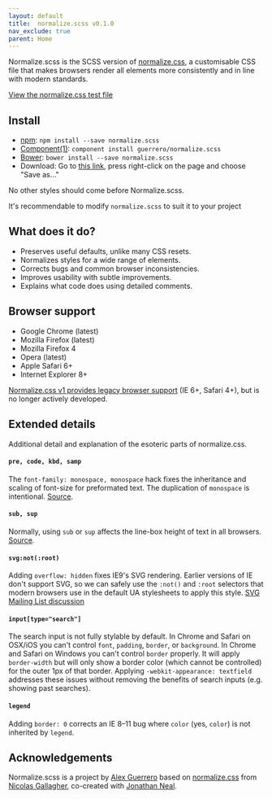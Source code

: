 ```yaml
---
layout: default
title:  normalize.scss v0.1.0
nav_exclude: true
parent: Home
---
```


Normalize.scss is the SCSS version of [normalize.css](http://necolas.github.io/normalize.css), a customisable CSS file that makes browsers render all elements more consistently and in line with modern standards.

[View the normalize.css test file](http://necolas.github.io/normalize.css/latest/test.html)

## Install

* [npm](http://npmjs.org/): `npm install --save normalize.scss`
* [Component(1)](https://github.com/component/component/): `component install guerrero/normalize.scss`
* [Bower](http://bower.io/): `bower install --save normalize.scss`
* Download: Go to [this link](https://raw.githubusercontent.com/guerrero/normalize.scss/master/normalize.scss), press right-click on the page and choose "Save as..."

No other styles should come before Normalize.scss.

It's recommendable to modify `normalize.scss` to suit it to your project

## What does it do?

* Preserves useful defaults, unlike many CSS resets.
* Normalizes styles for a wide range of elements.
* Corrects bugs and common browser inconsistencies.
* Improves usability with subtle improvements.
* Explains what code does using detailed comments.

## Browser support

* Google Chrome (latest)
* Mozilla Firefox (latest)
* Mozilla Firefox 4
* Opera (latest)
* Apple Safari 6+
* Internet Explorer 8+

[Normalize.css v1 provides legacy browser
support](https://github.com/necolas/normalize.css/tree/v1) (IE 6+, Safari 4+),
but is no longer actively developed.

## Extended details

Additional detail and explanation of the esoteric parts of normalize.css.

#### `pre, code, kbd, samp`

The `font-family: monospace, monospace` hack fixes the inheritance and scaling
of font-size for preformated text. The duplication of `monospace` is
intentional.  [Source](http://en.wikipedia.org/wiki/User:Davidgothberg/Test59).

#### `sub, sup`

Normally, using `sub` or `sup` affects the line-box height of text in all
browsers. [Source](http://gist.github.com/413930).

#### `svg:not(:root)`

Adding `overflow: hidden` fixes IE9's SVG rendering. Earlier versions of IE
don't support SVG, so we can safely use the `:not()` and `:root` selectors that
modern browsers use in the default UA stylesheets to apply this style. [SVG
Mailing List discussion](http://lists.w3.org/Archives/Public/public-svg-wg/2008JulSep/0339.html)

#### `input[type="search"]`

The search input is not fully stylable by default. In Chrome and Safari on
OSX/iOS you can't control `font`, `padding`, `border`, or `background`. In
Chrome and Safari on Windows you can't control `border` properly. It will apply
`border-width` but will only show a border color (which cannot be controlled)
for the outer 1px of that border. Applying `-webkit-appearance: textfield`
addresses these issues without removing the benefits of search inputs (e.g.
showing past searches).

#### `legend`

Adding `border: 0` corrects an IE 8–11 bug where `color` (yes, `color`) is not
inherited by `legend`.

## Acknowledgements

Normalize.scss is a project by [Alex Guerrero](https://github.com/guerrero) based on [normalize.css](http://necolas.github.io/normalize.css) from [Nicolas Gallagher](https://github.com/necolas), co-created with [Jonathan Neal](https://github.com/jonathantneal).
